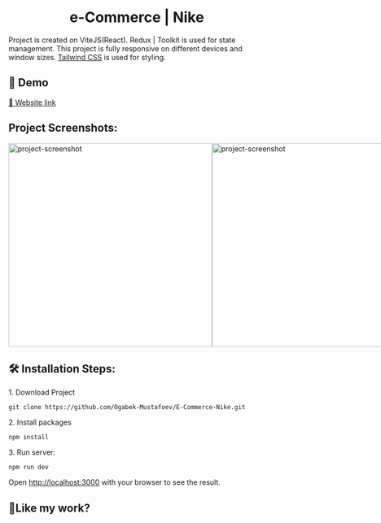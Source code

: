 <h1 align="center" id="title">e-Commerce | Nike</h1>

<p id="description">Project is created on ViteJS(React). Redux | Toolkit is used for state management. This project is fully responsive on different devices and window sizes. <a href="https://tailwindcss.com/">Tailwind CSS</a> is used for styling. </p>

<h2>🚀 Demo</h2>

[🔗 Website link](https://e-commerce-nike.vercel.app/)

<h2>Project Screenshots:</h2>

 <div style="display: flex; justify-content: space-between; width:100%;">
  <img src="https://charming-semolina-34cdcd.netlify.app/assets/instagram/thumb-card5.png" alt="project-screenshot" width="400">
  <img src="https://charming-semolina-34cdcd.netlify.app/assets/instagram/thumb-card6.png" alt="project-screenshot" width="400">
 </div>

<h2>🛠️ Installation Steps:</h2>

<p>1. Download Project</p>

```
git clone https://github.com/Ogabek-Mustafoev/E-Commerce-Nike.git
```

<p>2. Install packages</p>

```
npm install
```

<p>3. Run server:</p>

```
npm run dev
```
Open [http://localhost:3000](http://localhost:3000) with your browser to see the result.

<h2>💖Like my work?</h2>

